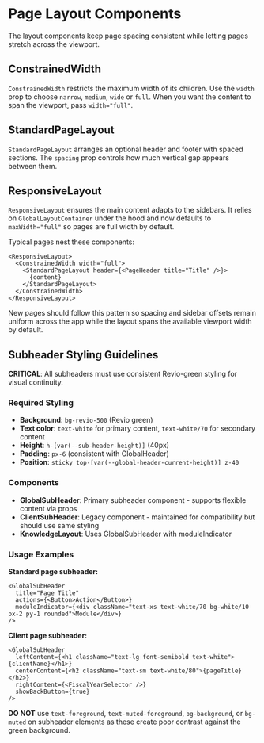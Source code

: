# Page Layout Components

The layout components keep page spacing consistent while letting pages stretch across the viewport.

## ConstrainedWidth

`ConstrainedWidth` restricts the maximum width of its children. Use the `width` prop to choose `narrow`, `medium`, `wide` or `full`. When you want the content to span the viewport, pass `width="full"`.

## StandardPageLayout

`StandardPageLayout` arranges an optional header and footer with spaced sections. The `spacing` prop controls how much vertical gap appears between them.

## ResponsiveLayout

`ResponsiveLayout` ensures the main content adapts to the sidebars. It relies on `GlobalLayoutContainer` under the hood and now defaults to `maxWidth="full"` so pages are full width by default.

Typical pages nest these components:

```tsx
<ResponsiveLayout>
  <ConstrainedWidth width="full">
    <StandardPageLayout header={<PageHeader title="Title" />}>
      {content}
    </StandardPageLayout>
  </ConstrainedWidth>
</ResponsiveLayout>
```

New pages should follow this pattern so spacing and sidebar offsets remain uniform across the app while the layout spans the available viewport width by default.

## Subheader Styling Guidelines

**CRITICAL**: All subheaders must use consistent Revio-green styling for visual continuity.

### Required Styling
- **Background**: `bg-revio-500` (Revio green)
- **Text color**: `text-white` for primary content, `text-white/70` for secondary content
- **Height**: `h-[var(--sub-header-height)]` (40px)
- **Padding**: `px-6` (consistent with GlobalHeader)
- **Position**: `sticky top-[var(--global-header-current-height)] z-40`

### Components
- **GlobalSubHeader**: Primary subheader component - supports flexible content via props
- **ClientSubHeader**: Legacy component - maintained for compatibility but should use same styling
- **KnowledgeLayout**: Uses GlobalSubHeader with moduleIndicator

### Usage Examples

**Standard page subheader:**
```tsx
<GlobalSubHeader 
  title="Page Title"
  actions={<Button>Action</Button>}
  moduleIndicator={<div className="text-xs text-white/70 bg-white/10 px-2 py-1 rounded">Module</div>}
/>
```

**Client page subheader:**
```tsx
<GlobalSubHeader
  leftContent={<h1 className="text-lg font-semibold text-white">{clientName}</h1>}
  centerContent={<h2 className="text-sm text-white/80">{pageTitle}</h2>}
  rightContent={<FiscalYearSelector />}
  showBackButton={true}
/>
```

**DO NOT** use `text-foreground`, `text-muted-foreground`, `bg-background`, or `bg-muted` on subheader elements as these create poor contrast against the green background.

